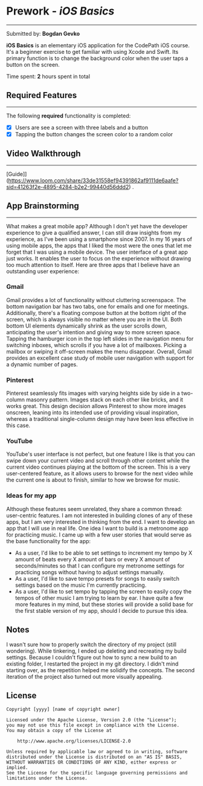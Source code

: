 # Prework - *iOS Basics*
---

Submitted by: **Bogdan Gevko**

**iOS Basics** is an elementary iOS application for the CodePath iOS course. It's a beginner exercise to get familiar with using Xcode and Swift. Its primary function is to change the background color when the user taps a button on the screen.

Time spent: **2** hours spent in total

## Required Features
---

The following **required** functionality is completed:

- [x] Users are see a screen with three labels and a button
- [x] Tapping the button changes the screen color to a random color
 
## Video Walkthrough
---

[Guide]](https://www.loom.com/share/33de31558ef94391862af9111de6aafe?sid=41263f2e-4895-4284-b2e2-99440d56ddd2) .

## App Brainstorming
---
What makes a great mobile app? Although I don't yet have the developer experience to give a qualified answer, I can still draw insights from my experience, as I've been using a smartphone since 2007. In my 16 years of using mobile apps, the apps that I liked the most were the ones that let me forget that I was using a mobile device. The user interface of a great app just works. It enables the user to focus on the experience without drawing too much attention to itself. Here are three apps that I believe have an outstanding user experience: 

### Gmail
Gmail provides a lot of functionality without cluttering screenspace. The bottom navigation bar has two tabs, one for emails and one for meetings. Additionally, there's a floating compose button at the bottom right of the screen, which is always visible no matter where you are in the UI. Both bottom UI elements dynamically shrink as the user scrolls down, anticipating the user's intention and giving way to more screen space. Tapping the hamburger icon in the top left slides in the navigation menu for switching inboxes, which scrolls if you have a lot of mailboxes. Picking a mailbox or swiping it off-screen makes the menu disappear. Overall, Gmail provides an excellent case study of mobile user navigation with support for a dynamic number of pages.

### Pinterest
Pinterest seamlessly fits images with varying heights side by side in a two-column masonry pattern. Images stack on each other like bricks, and it works great. This design decision allows Pinterest to show more images onscreen, leaning into its intended use of providing visual inspiration, whereas a traditional single-column design may have been less effective in this case.

### YouTube
YouTube's user interface is not perfect, but one feature I like is that you can swipe down your current video and scroll through other content while the current video continues playing at the bottom of the screen. This is a very user-centered feature, as it allows users to browse for the next video while the current one is about to finish, similar to how we browse for music.

### Ideas for my app
Although these features seem unrelated, they share a common thread: user-centric features. I am not interested in building clones of any of these apps, but I am very interested in thinking from the end. I want to develop an app that I will use in real life. One idea I want to build is a metronome app for practicing music. I came up with a few user stories that would serve as the base functionality for the app:
- As a user, I'd like to be able to set settings to increment my tempo by X amount of beats every X amount of bars or every X amount of seconds/minutes so that I can configure my metronome settings for practicing songs without having to adjust settings manually.
- As a user, I'd like to save tempo presets for songs to easily switch settings based on the music I'm currently practicing.
- As a user, I'd like to set tempo by tapping the screen to easily copy the tempos of other music I am trying to learn by ear. 
I have quite a few more features in my mind, but these stories will provide a solid base for the first stable version of my app, should I decide to pursue this idea. 

## Notes
I wasn't sure how to properly switch the directory of my project (still wondering). While tinkering, I ended up deleting and recreating my build settings. Because I couldn't figure out how to sync a new build to an existing folder, I restarted the project in my git directory. I didn't mind starting over, as the repetition helped me solidify the concepts. The second iteration of the project also turned out more visually appealing. 

## License

    Copyright [yyyy] [name of copyright owner]

    Licensed under the Apache License, Version 2.0 (the "License");
    you may not use this file except in compliance with the License.
    You may obtain a copy of the License at

        http://www.apache.org/licenses/LICENSE-2.0

    Unless required by applicable law or agreed to in writing, software
    distributed under the License is distributed on an "AS IS" BASIS,
    WITHOUT WARRANTIES OR CONDITIONS OF ANY KIND, either express or implied.
    See the License for the specific language governing permissions and
    limitations under the License.

